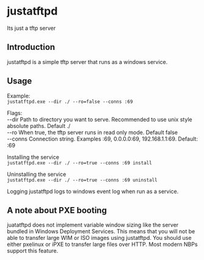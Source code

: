 # justatftpd
Its just a tftp server

## Introduction
justatftpd is a simple tftp server that runs as a windows service.

## Usage  
Example:  
`justatftpd.exe --dir ./ --ro=false --conns :69`

Flags:  
--dir   Path to directory you want to serve. Recommended to use unix style absolute paths. Default ./  
--ro    When true, the tftp server runs in read only mode. Default false  
--conns Connection string. Examples :69, 0.0.0.0:69, 192.168.1.1:69. Default: :69  

Installing the service  
`justatftpd.exe --dir ./ --ro=true --conns :69 install`

Uninstalling the service  
`justatftpd.exe --dir ./ --ro=true --conns :69 uninstall`  

Logging
justatftpd logs to windows event log when run as a service.  

## A note about PXE booting  
juatatftpd does not implement variable window sizing like the server bundled in Windows Deployment Services.
This means that you will not be able to transfer large WIM or ISO images using justatftpd.
You should use either pxelinux or iPXE to transfer large files over HTTP. Most modern NBPs support this feature.
